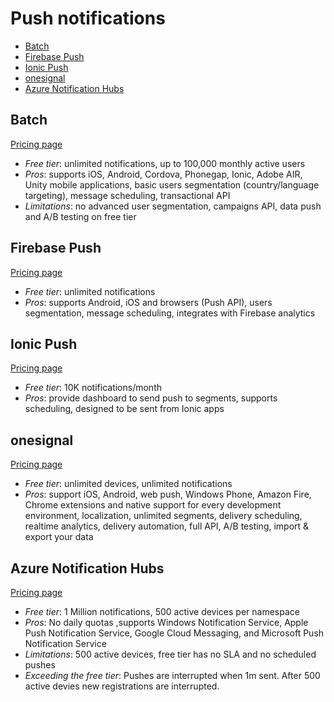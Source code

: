 # Push notifications

<!-- TOC depthFrom:2 -->

- [Batch](#batch)
- [Firebase Push](#firebase-push)
- [Ionic Push](#ionic-push)
- [onesignal](#onesignal)
- [Azure Notification Hubs](#azure-notification-hubs)

<!-- /TOC -->

## Batch

[Pricing page](https://batch.com/pricing)

* *Free tier*: unlimited notifications, up to 100,000 monthly active users
* *Pros*: supports iOS, Android, Cordova, Phonegap, Ionic, Adobe AIR, Unity mobile applications, basic users segmentation (country/language targeting), message scheduling, transactional API
* *Limitations*: no advanced user segmentation, campaigns API, data push and A/B testing on free tier

## Firebase Push

[Pricing page](https://firebase.google.com/pricing/)

* *Free tier*: unlimited notifications
* *Pros*: supports Android, iOS and browsers (Push API), users segmentation, message scheduling, integrates with Firebase analytics

## Ionic Push

[Pricing page](http://ionic.io/pricing)

* *Free tier*: 10K notifications/month
* *Pros*: provide dashboard to send push to segments, supports scheduling, designed to be sent from Ionic apps

## onesignal

[Pricing page](https://onesignal.com/#pricing)

* *Free tier*: unlimited devices, unlimited notifications
* *Pros*: support iOS, Android, web push, Windows Phone, Amazon Fire, Chrome extensions and native support for every development environment, localization, unlimited segments, delivery scheduling, realtime analytics, delivery automation, full API, A/B testing, import & export your data

## Azure Notification Hubs

[Pricing page](https://azure.microsoft.com/en-us/pricing/details/notification-hubs/)

* *Free tier*: 1 Million notifications, 500 active devices per namespace
* *Pros*: No daily quotas ,supports Windows Notification Service, Apple Push Notification Service, Google Cloud Messaging, and Microsoft Push Notification Service
* *Limitations*: 500 active devices, free tier has no SLA and no scheduled pushes
* *Exceeding the free tier*: Pushes are interrupted when 1m sent. After 500 active devies new registrations are interrupted.

